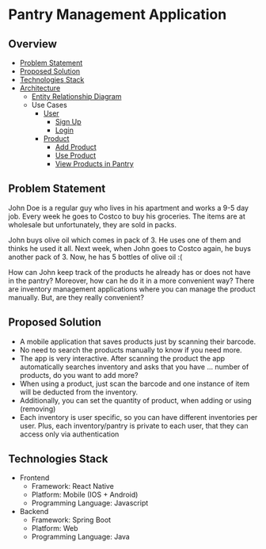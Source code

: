 # Pantry Management Application
## Overview
- [Problem Statement](#problem-statement)
- [Proposed Solution](#proposed-solution)
- [Technologies Stack](#technologies-stack)
- [Architecture](#architecture)
  - [Entity Relationship Diagram](#entity-relationship-diagram)
  - Use Cases
    - [User](#user)
      - [Sign Up](#sign-up)
      - [Login](#login)
    - [Product](#product)
      - [Add Product](#add-product)
      - [Use Product](#use-product)
      - [View Products in Pantry](#view-products-in-pantry)
    
## Problem Statement
<p>
John Doe is a regular guy who lives in his apartment and works a 9-5 day job. 
Every week he goes to Costco to buy his groceries. The items are at wholesale
but unfortunately, they are sold in packs.
</p>
<p>
John buys olive oil which comes in pack of 3. He uses one of them and thinks he
used it all. Next week, when John goes to Costco again, he buys another pack of 
3. Now, he has 5 bottles of olive oil :(
</p>
<p>
How can John keep track of the products he already has or does not have in the pantry? 
Moreover, how can he do it in a more convenient way? There are inventory management 
applications where you can manage the product manually. But, are they really convenient?
</p>

## Proposed Solution
- A mobile application that saves products just by scanning their barcode.
- No need to search the products manually to know if you need more.
- The app is very interactive. After scanning the product the app automatically searches 
inventory and asks that you have ... number of products, do you want to add more?
- When using a product, just scan the barcode and one instance of item will be deducted
from the inventory.
- Additionally, you can set the quantity of product, when adding or using (removing)
- Each inventory is user specific, so you can have different inventories per user.
Plus, each inventory/pantry is private to each user, that they can access only via 
authentication

## Technologies Stack
- Frontend
  - Framework: React Native
  - Platform: Mobile (IOS + Android)
  - Programming Language: Javascript
- Backend
  - Framework: Spring Boot
  - Platform: Web
  - Programming Language: Java
